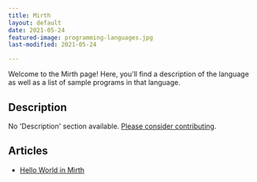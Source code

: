 ```yaml
---
title: Mirth
layout: default
date: 2021-05-24
featured-image: programming-languages.jpg
last-modified: 2021-05-24

---
```


Welcome to the Mirth page! Here, you'll find a description of the language as well as a list of sample programs in that language.

## Description

No 'Description' section available. [Please consider contributing](https://github.com/TheRenegadeCoder/sample-programs-website).

## Articles

- [Hello World in Mirth](https://sampleprograms.io/projects/hello-world/mirth)